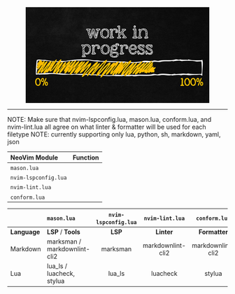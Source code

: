 
<!--
Maintainer:   jeffskinnerbox@yahoo.com / www.jeffskinnerbox.me
Version:      0.0.1
-->

<div align="center">
<img src="https://raw.githubusercontent.com/jeffskinnerbox/blog/main/content/images/banners-bkgrds/work-in-progress.jpg" title="These materials require additional work and are not ready for general use." align="center" width=420px height=219px>
</div>

---------------

NOTE: Make sure that nvim-lspconfig.lua, mason.lua, conform.lua, and nvim-lint.lua all agree on what linter & formatter will be used for each filetype
NOTE: currently supporting only lua, python, sh, markdown, yaml, json

| NeoVim Module        | Function |
|:---------------------|:---------|
| `mason.lua`          |          |
| `nvim-lspconfig.lua` |          |
| `nvim-lint.lua`      |          |
| `conform.lua`        |          |

|             |           `mason.lua`                | `nvim-lspconfig.lua`  |  `nvim-lint.lua`   |  `conform.lua`    |
|:------------|:-------------------------------------|:---------------------:|:-----------------:|:------------------:|
|**Language** | **LSP**  /  **Tools**                |        **LSP**        | **Linter**        |  **Formatter**     |
| Markdown    | marksman /  markdownlint-cli2        |        marksman       | markdownlint-cli2 |  markdownlint-cli2 |
| Lua         | lua_ls   /  luacheck, stylua         |        lua_ls         | luacheck          |  stylua            |
<!--
| Markdown    | marksman /  markdownlint             |        marksman       | markdownlint      |  markdownlint      |
| Python      | pyright  /  pylint, isort, black     |        pyright        | pylint            |  isort, black      |
| Shell       | bashls   /  shellcheck, beautysh     |        bashls         | shellcheck        |  beautysh          |
| Yaml        | yamlls   /  yamllint, yamlfix        |        yamlls         | yamllint          |  yamlfix           |
| Json        | jsonls   /  jsonlint, prettier       |        jsonls         | jsonlint          |  prettier          |
| HTML        | emmet_ls /  htmllint, htmlbeautifier |        emmet_ls       |        ???        |  ???               |
-->

